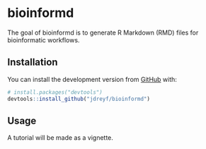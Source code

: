 
<!-- README.md is generated from README.Rmd. Please edit that file -->
bioinformd
==========

The goal of bioinformd is to generate R Markdown (RMD) files for bioinformatic workflows.

Installation
------------

You can install the development version from [GitHub](https://github.com/) with:

``` r
# install.packages("devtools")
devtools::install_github("jdreyf/bioinformd")
```

Usage
-----

A tutorial will be made as a vignette.
